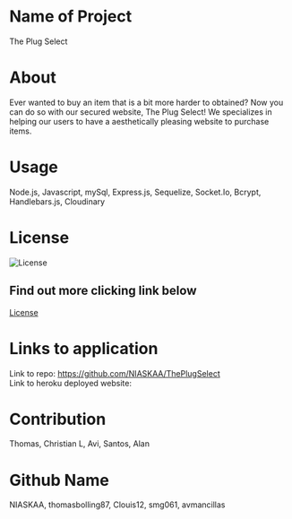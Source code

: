 # Name of Project
The Plug Select

# About
Ever wanted to buy an item that is a bit more harder to obtained? Now you can do so with our secured website, The Plug Select!
We specializes in helping our users to have a aesthetically pleasing website to purchase items. 

# Usage
Node.js, Javascript, mySql, Express.js, Sequelize, Socket.Io, Bcrypt, Handlebars.js, Cloudinary

# License
![License](https://img.shields.io/badge/license-MIT-blue.svg "License Badge")
## Find out more clicking link below 
[License](https://opensource.org/licenses/MIT)

# Links to application
Link to repo: https://github.com/NIASKAA/ThePlugSelect \
Link to heroku deployed website: 

# Contribution 
Thomas, Christian L, Avi, Santos, Alan

# Github Name
NIASKAA, thomasbolling87, Clouis12, smg061, avmancillas
